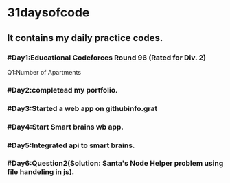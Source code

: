 # 31daysofcode
## It contains my daily practice codes.
### #Day1:Educational Codeforces Round 96 (Rated for Div. 2) 
Q1:Number of Apartments
### #Day2:completead my portfolio.
### #Day3:Started a web app on githubinfo.grat 
### #Day4:Start Smart brains wb app.
### #Day5:Integrated api to smart brains.
### #Day6:Question2(Solution: Santa's Node Helper problem using file handeling in js).





